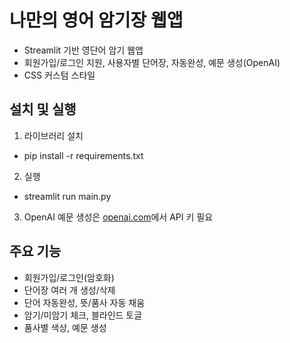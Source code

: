 # 나만의 영어 암기장 웹앱

- Streamlit 기반 영단어 암기 웹앱
- 회원가입/로그인 지원, 사용자별 단어장, 자동완성, 예문 생성(OpenAI)
- CSS 커스텀 스타일

## 설치 및 실행

1. 라이브러리 설치
- pip install -r requirements.txt

2. 실행
- streamlit run main.py


3. OpenAI 예문 생성은 [openai.com](https://platform.openai.com)에서 API 키 필요

## 주요 기능
- 회원가입/로그인(암호화)
- 단어장 여러 개 생성/삭제
- 단어 자동완성, 뜻/품사 자동 채움
- 암기/미암기 체크, 블라인드 토글
- 품사별 색상, 예문 생성

